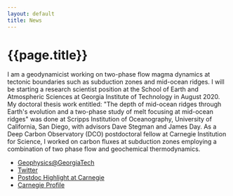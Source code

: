 ```yaml
---
layout: default
title: News
---
```

# {{page.title}}
I am a geodynamicist working on two-phase flow magma dynamics at tectonic boundaries such as subduction zones and mid-ocean ridges. I will be starting a research scientist position at the School of Earth and Atmospheric Sciences at Georgia Institute of Technology in August 2020. My doctoral thesis work entitled: "The depth of mid-ocean ridges through Earth's evolution and a two-phase study of melt focusing at mid-ocean ridges" was done at Scripps Institution of Oceanography, University of California, San Diego, with advisors Dave Stegman and James Day. As a Deep Carbon Observatory (DCO) postdoctoral fellow at Carnegie Institution for Science, I worked on carbon fluxes at subduction zones employing a combination of two phase flow and geochemical thermodynamics. 

* [Geophysics@GeorgiaTech](http://geophysics.eas.gatech.edu/)
* [Twitter](https://twitter.com/SimDynamics)
* [Postdoc Highlight at Carnegie](https://dtm.carnegiescience.edu/news/postdoc-spotlight-modelling-mid-ocean-ridges-joyce-sim)
* [Carnegie Profile](https://dtm.carnegiescience.edu/people/postdoctoral/shi-joyce-sim)
